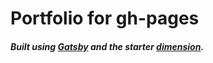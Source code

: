# Portfolio for gh-pages

##### Built using [Gatsby](https://www.gatsbyjs.org/) and the starter [dimension](https://github.com/codebushi/gatsby-starter-dimension).